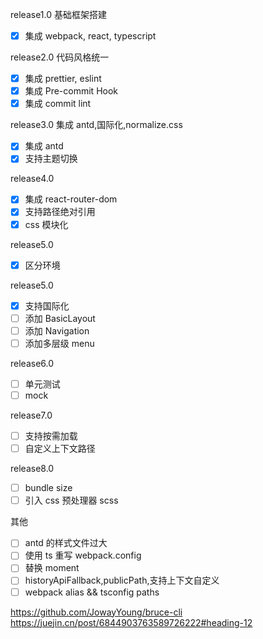 release1.0 基础框架搭建

- [x] 集成 webpack, react, typescript

release2.0 代码风格统一

- [x] 集成 prettier, eslint
- [x] 集成 Pre-commit Hook
- [x] 集成 commit lint

release3.0 集成 antd,国际化,normalize.css

- [x] 集成 antd
- [x] 支持主题切换

release4.0

- [x] 集成 react-router-dom
- [x] 支持路径绝对引用
- [x] css 模块化

release5.0

- [x] 区分环境

release5.0

- [x] 支持国际化
- [ ] 添加 BasicLayout
- [ ] 添加 Navigation
- [ ] 添加多层级 menu

release6.0

- [ ] 单元测试
- [ ] mock

release7.0

- [ ] 支持按需加载
- [ ] 自定义上下文路径

release8.0

- [ ] bundle size
- [ ] 引入 css 预处理器 scss

其他

- [ ] antd 的样式文件过大
- [ ] 使用 ts 重写 webpack.config
- [ ] 替换 moment
- [ ] historyApiFallback,publicPath,支持上下文自定义
- [ ] webpack alias && tsconfig paths

https://github.com/JowayYoung/bruce-cli
https://juejin.cn/post/6844903763589726222#heading-12
